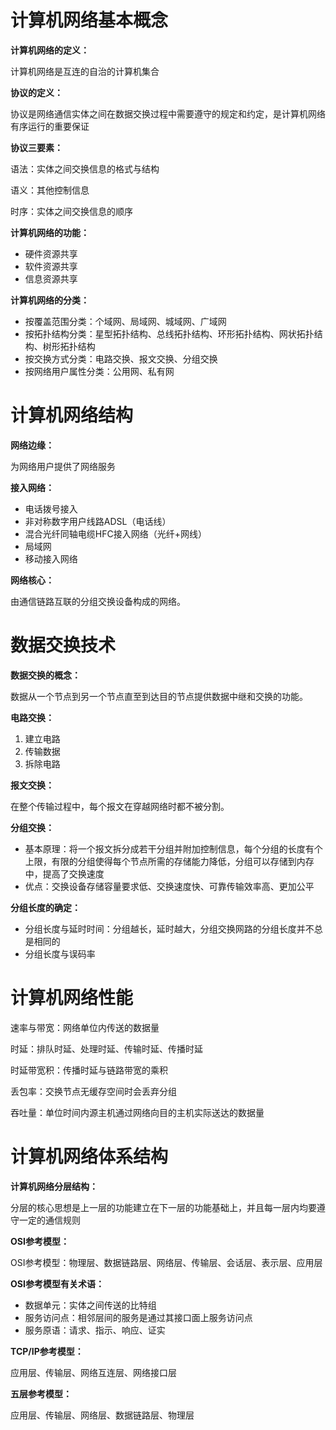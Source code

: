 # 计算机网络基本概念

**计算机网络的定义：**

计算机网络是互连的自治的计算机集合

**协议的定义：**

协议是网络通信实体之间在数据交换过程中需要遵守的规定和约定，是计算机网络有序运行的重要保证

**协议三要素：**

语法：实体之间交换信息的格式与结构

语义：其他控制信息

时序：实体之间交换信息的顺序

**计算机网络的功能：**

- 硬件资源共享
- 软件资源共享
- 信息资源共享

**计算机网络的分类：**

- 按覆盖范围分类：个域网、局域网、城域网、广域网
- 按拓扑结构分类：星型拓扑结构、总线拓扑结构、环形拓扑结构、网状拓扑结构、树形拓扑结构
- 按交换方式分类：电路交换、报文交换、分组交换
- 按网络用户属性分类：公用网、私有网

# 计算机网络结构

**网络边缘：**

为网络用户提供了网络服务

**接入网络：**

- 电话拨号接入
- 非对称数字用户线路ADSL（电话线）
- 混合光纤同轴电缆HFC接入网络（光纤+网线）
- 局域网
- 移动接入网络

**网络核心：**

由通信链路互联的分组交换设备构成的网络。

# 数据交换技术

**数据交换的概念：**

数据从一个节点到另一个节点直至到达目的节点提供数据中继和交换的功能。

**电路交换：**

1. 建立电路
2. 传输数据
3. 拆除电路

**报文交换：**

在整个传输过程中，每个报文在穿越网络时都不被分割。

**分组交换：**

- 基本原理：将一个报文拆分成若干分组并附加控制信息，每个分组的长度有个上限，有限的分组使得每个节点所需的存储能力降低，分组可以存储到内存中，提高了交换速度
- 优点：交换设备存储容量要求低、交换速度快、可靠传输效率高、更加公平

**分组长度的确定：**

- 分组长度与延时时间：分组越长，延时越大，分组交换网路的分组长度并不总是相同的
- 分组长度与误码率

# 计算机网络性能

速率与带宽：网络单位内传送的数据量

时延：排队时延、处理时延、传输时延、传播时延

时延带宽积：传播时延与链路带宽的乘积

丢包率：交换节点无缓存空间时会丢弃分组

吞吐量：单位时间内源主机通过网络向目的主机实际送达的数据量

# 计算机网络体系结构

**计算机网络分层结构：**

分层的核心思想是上一层的功能建立在下一层的功能基础上，并且每一层内均要遵守一定的通信规则

**OSI参考模型：**

OSI参考模型：物理层、数据链路层、网络层、传输层、会话层、表示层、应用层

**OSI参考模型有关术语：**

- 数据单元：实体之间传送的比特组
- 服务访问点：相邻层间的服务是通过其接口面上服务访问点
- 服务原语：请求、指示、响应、证实

**TCP/IP参考模型：**

应用层、传输层、网络互连层、网络接口层

**五层参考模型：**

应用层、传输层、网络层、数据链路层、物理层
